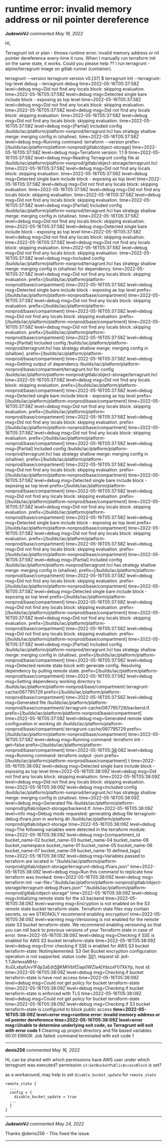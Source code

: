 # runtime error: invalid memory address or nil pointer dereference

**JudewinVJ** commented *May 16, 2022*

Hi, 

Terragrunt init or plan - throws runtime error: invalid memory address or nil pointer dereference every-time it runs. 
When I manually run terraform init on the same state, it works. Could you please help ?? 
I run terragrunt - alpine/terragrunt image on gitlab runner (container). 

terragrunt --version
terragrunt version v0.[37]
$ terragrunt init --terragrunt-log-level debug --terragrunt-debug
time=2022-05-16T05:37:58Z level=debug msg=Did not find any locals block: skipping evaluation.
time=2022-05-16T05:37:58Z level=debug msg=Detected single bare include block - exposing as top level
time=2022-05-16T05:37:58Z level=debug msg=Did not find any locals block: skipping evaluation.
time=2022-05-16T05:37:58Z level=debug msg=Did not find any locals block: skipping evaluation.
time=2022-05-16T05:37:58Z level=debug msg=Did not find any locals block: skipping evaluation.
time=2022-05-16T05:37:58Z level=debug msg=[Partial] Included config /builds/iac/platform/platform-nonprod/terragrunt.hcl has strategy shallow merge: merging config in (shallow).
time=2022-05-16T05:37:58Z level=debug msg=Running command: terraform --version prefix=[/builds/iac/platform/platform-nonprod/gitlab/object-storage] 
time=2022-05-16T05:37:58Z level=debug msg=Terraform version: 1.1.9
time=2022-05-16T05:37:58Z level=debug msg=Reading Terragrunt config file at /builds/iac/platform/platform-nonprod/gitlab/object-storage/terragrunt.hcl
time=2022-05-16T05:37:58Z level=debug msg=Did not find any locals block: skipping evaluation.
time=2022-05-16T05:37:58Z level=debug msg=Detected single bare include block - exposing as top level
time=2022-05-16T05:37:58Z level=debug msg=Did not find any locals block: skipping evaluation.
time=2022-05-16T05:37:58Z level=debug msg=Did not find any locals block: skipping evaluation.
time=2022-05-16T05:37:58Z level=debug msg=Did not find any locals block: skipping evaluation.
time=2022-05-16T05:37:58Z level=debug msg=[Partial] Included config /builds/iac/platform/platform-nonprod/terragrunt.hcl has strategy shallow merge: merging config in (shallow).
time=2022-05-16T05:37:58Z level=debug msg=Did not find any locals block: skipping evaluation.
time=2022-05-16T05:37:58Z level=debug msg=Detected single bare include block - exposing as top level
time=2022-05-16T05:37:58Z level=debug msg=Did not find any locals block: skipping evaluation.
time=2022-05-16T05:37:58Z level=debug msg=Did not find any locals block: skipping evaluation.
time=2022-05-16T05:37:58Z level=debug msg=Did not find any locals block: skipping evaluation.
time=2022-05-16T05:37:58Z level=debug msg=Included config /builds/iac/platform/platform-nonprod/terragrunt.hcl has strategy shallow merge: merging config in (shallow) for dependency.
time=2022-05-16T05:37:58Z level=debug msg=Did not find any locals block: skipping evaluation. prefix=[/builds/iac/platform/platform-nonprod/base/compartment] 
time=2022-05-16T05:37:58Z level=debug msg=Detected single bare include block - exposing as top level prefix=[/builds/iac/platform/platform-nonprod/base/compartment] 
time=2022-05-16T05:37:58Z level=debug msg=Did not find any locals block: skipping evaluation. prefix=[/builds/iac/platform/platform-nonprod/base/compartment] 
time=2022-05-16T05:37:58Z level=debug msg=Did not find any locals block: skipping evaluation. prefix=[/builds/iac/platform/platform-nonprod/base/compartment] 
time=2022-05-16T05:37:58Z level=debug msg=Did not find any locals block: skipping evaluation. prefix=[/builds/iac/platform/platform-nonprod/base/compartment] 
time=2022-05-16T05:37:58Z level=debug msg=[Partial] Included config /builds/iac/platform/platform-nonprod/terragrunt.hcl has strategy shallow merge: merging config in (shallow). prefix=[/builds/iac/platform/platform-nonprod/base/compartment] 
time=2022-05-16T05:37:58Z level=debug msg=Getting output of dependency /builds/iac/platform/platform-nonprod/base/compartment/terragrunt.hcl for config /builds/iac/platform/platform-nonprod/gitlab/object-storage/terragrunt.hcl
time=2022-05-16T05:37:58Z level=debug msg=Did not find any locals block: skipping evaluation. prefix=[/builds/iac/platform/platform-nonprod/base/compartment] 
time=2022-05-16T05:37:58Z level=debug msg=Detected single bare include block - exposing as top level prefix=[/builds/iac/platform/platform-nonprod/base/compartment] 
time=2022-05-16T05:37:58Z level=debug msg=Did not find any locals block: skipping evaluation. prefix=[/builds/iac/platform/platform-nonprod/base/compartment] 
time=2022-05-16T05:37:58Z level=debug msg=Did not find any locals block: skipping evaluation. prefix=[/builds/iac/platform/platform-nonprod/base/compartment] 
time=2022-05-16T05:37:58Z level=debug msg=Did not find any locals block: skipping evaluation. prefix=[/builds/iac/platform/platform-nonprod/base/compartment] 
time=2022-05-16T05:37:58Z level=debug msg=[Partial] Included config /builds/iac/platform/platform-nonprod/terragrunt.hcl has strategy shallow merge: merging config in (shallow). prefix=[/builds/iac/platform/platform-nonprod/base/compartment] 
time=2022-05-16T05:37:58Z level=debug msg=Did not find any locals block: skipping evaluation. prefix=[/builds/iac/platform/platform-nonprod/base/compartment] 
time=2022-05-16T05:37:58Z level=debug msg=Detected single bare include block - exposing as top level prefix=[/builds/iac/platform/platform-nonprod/base/compartment] 
time=2022-05-16T05:37:58Z level=debug msg=Did not find any locals block: skipping evaluation. prefix=[/builds/iac/platform/platform-nonprod/base/compartment] 
time=2022-05-16T05:37:58Z level=debug msg=Did not find any locals block: skipping evaluation. prefix=[/builds/iac/platform/platform-nonprod/base/compartment] 
time=2022-05-16T05:37:58Z level=debug msg=Detected single bare include block - exposing as top level prefix=[/builds/iac/platform/platform-nonprod/base/compartment] 
time=2022-05-16T05:37:58Z level=debug msg=Did not find any locals block: skipping evaluation. prefix=[/builds/iac/platform/platform-nonprod/base/compartment] 
time=2022-05-16T05:37:58Z level=debug msg=Did not find any locals block: skipping evaluation. prefix=[/builds/iac/platform/platform-nonprod/base/compartment] 
time=2022-05-16T05:37:58Z level=debug msg=[Partial] Included config /builds/iac/platform/platform-nonprod/terragrunt.hcl has strategy shallow merge: merging config in (shallow). prefix=[/builds/iac/platform/platform-nonprod/base/compartment] 
time=2022-05-16T05:37:58Z level=debug msg=Did not find any locals block: skipping evaluation. prefix=[/builds/iac/platform/platform-nonprod/base/compartment] 
time=2022-05-16T05:37:58Z level=debug msg=Detected single bare include block - exposing as top level prefix=[/builds/iac/platform/platform-nonprod/base/compartment] 
time=2022-05-16T05:37:58Z level=debug msg=Did not find any locals block: skipping evaluation. prefix=[/builds/iac/platform/platform-nonprod/base/compartment] 
time=2022-05-16T05:37:58Z level=debug msg=Did not find any locals block: skipping evaluation. prefix=[/builds/iac/platform/platform-nonprod/base/compartment] 
time=2022-05-16T05:37:58Z level=debug msg=Did not find any locals block: skipping evaluation. prefix=[/builds/iac/platform/platform-nonprod/base/compartment] 
time=2022-05-16T05:37:58Z level=debug msg=[Partial] Included config /builds/iac/platform/platform-nonprod/terragrunt.hcl has strategy shallow merge: merging config in (shallow). prefix=[/builds/iac/platform/platform-nonprod/base/compartment] 
time=2022-05-16T05:37:58Z level=debug msg=Detected remote state block with generate config. Resolving dependency by pulling remote state. prefix=[/builds/iac/platform/platform-nonprod/base/compartment] 
time=2022-05-16T05:37:58Z level=debug msg=Setting dependency working directory to /builds/iac/platform/platform-nonprod/base/compartment/.terragrunt-cache/067795729 prefix=[/builds/iac/platform/platform-nonprod/base/compartment] 
time=2022-05-16T05:37:58Z level=debug msg=Generated file /builds/iac/platform/platform-nonprod/base/compartment/.terragrunt-cache/067795729/backend.tf. prefix=[/builds/iac/platform/platform-nonprod/base/compartment] 
time=2022-05-16T05:37:58Z level=debug msg=Generated remote state configuration in working dir /builds/iac/platform/platform-nonprod/base/compartment/.terragrunt-cache/067795729 prefix=[/builds/iac/platform/platform-nonprod/base/compartment] 
time=2022-05-16T05:37:58Z level=debug msg=Running command: terraform init -get=false prefix=[/builds/iac/platform/platform-nonprod/base/compartment] 
time=2022-05-16T05:[38](https://git.saudidigitalbank.com/iac/platform/platform-nonprod/-/jobs/43777#L38):08Z level=debug msg=Running command: terraform output -json prefix=[/builds/iac/platform/platform-nonprod/base/compartment] 
t
time=2022-05-16T05:38:09Z level=debug msg=Detected single bare include block - exposing as top level
time=2022-05-16T05:38:09Z level=debug msg=Did not find any locals block: skipping evaluation.
time=2022-05-16T05:38:09Z level=debug msg=Did not find any locals block: skipping evaluation.
time=2022-05-16T05:38:09Z level=debug msg=Included config /builds/iac/platform/platform-nonprod/terragrunt.hcl has strategy shallow merge: merging config in (shallow).
time=2022-05-16T05:38:09Z level=debug msg=Generated file /builds/iac/platform/platform-nonprod/gitlab/object-storage/backend.tf.
time=2022-05-16T05:38:09Z level=info msg=Debug mode requested: generating debug file terragrunt-debug.tfvars.json in working dir /builds/iac/platform/platform-nonprod/gitlab/object-storage
time=2022-05-16T05:38:09Z level=debug msg=The following variables were detected in the terraform module:
time=2022-05-16T05:38:09Z level=debug msg=[compartment_id bucket_name-02 bucket_name-03 bucket_name-04 bucket_name-08 bucket_namespace bucket_name-01 bucket_name-05 bucket_name-06 bucket_name-07 bucket_name-09 bucket_name-10 defined_tags]
time=2022-05-16T05:38:09Z level=debug msg=Variables passed to terraform are located in "/builds/iac/platform/platform-nonprod/gitlab/object-storage/terragrunt-debug.tfvars.json"
time=2022-05-16T05:38:09Z level=debug msg=Run this command to replicate how terraform was invoked:
time=2022-05-16T05:38:09Z level=debug msg=	terraform init -var-file="/builds/iac/platform/platform-nonprod/gitlab/object-storage/terragrunt-debug.tfvars.json" "/builds/iac/platform/platform-nonprod/gitlab/object-storage"
time=2022-05-16T05:38:09Z level=debug msg=Initializing remote state for the s3 backend
time=2022-05-16T05:38:09Z level=warning msg=Encryption is not enabled on the S3 remote state bucket terraform-state. Terraform state files may contain secrets, so we STRONGLY recommend enabling encryption!
time=2022-05-16T05:38:09Z level=warning msg=Versioning is not enabled for the remote state S3 bucket terraform-state. We recommend enabling versioning so that you can roll back to previous versions of your Terraform state in case of error.
time=2022-05-16T05:38:09Z level=debug msg=Checking if SSE is enabled for AWS S3 bucket terraform-state
time=2022-05-16T05:38:09Z level=debug msg=Error checking if SSE is enabled for AWS S3 bucket terraform-state: NotImplemented: S3 Get Bucket encryption configuration operation is not supported.
	status code: [50](https://git.saudidigitalbank.com/iac/platforms/platform-nonprods/-/jobs/43777#L50)1, request id: jed-1:TJbrlwxaMHz-XuGLxbpfJvv1Fdp2aEdr[59](https://git.saudidigitalbank.com/iac/platform/platform-nonprod/-/jobs/43777#L59)KMIVblfZiap0WZla4jYdszxF07XkYp, host id: 
time=2022-05-16T05:38:09Z level=debug msg=Checking if bucket terraform-state is have root access
time=2022-05-16T05:38:09Z level=debug msg=Could not get policy for bucket terraform-state
time=2022-05-16T05:38:09Z level=debug msg=Checking if bucket terraform-state is enforced with TLS
time=2022-05-16T05:38:09Z level=debug msg=Could not get policy for bucket terraform-state
time=2022-05-16T05:38:09Z level=debug msg=Checking if S3 bucket terraform-state is configured to block public access
**time=2022-05-16T05:38:09Z level=error msg=runtime error: invalid memory address or nil pointer dereference
time=2022-05-16T05:38:09Z level=error msg=Unable to determine underlying exit code, so Terragrunt will exit with error code 1**
Cleaning up project directory and file based variables
00:01
ERROR: Job failed: command terminated with exit code 1
<br />
***


**denis256** commented *May 16, 2022*

Hi,
can be shared with which permissions have AWS user under which terragrunt was executed? permission `s3:GetBucketPublicAccessBlock` is set?

as a workaround, may help to set `disable_bucket_update` for `remote_state`
```
remote_state {
  ...
  config = {
    disable_bucket_update = true
  ...
  }
}
```
***

**JudewinVJ** commented *May 24, 2022*

Thanks @denis256 - This fixed the issue.
***


